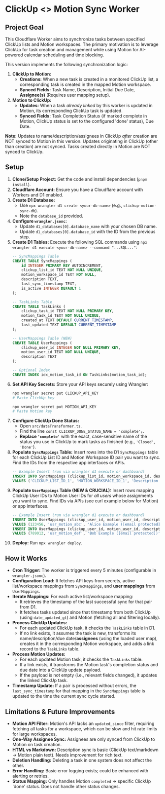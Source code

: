 # ClickUp <> Motion Sync Worker

## Project Goal

This Cloudflare Worker aims to synchronize tasks between specified ClickUp lists and Motion workspaces. The primary motivation is to leverage ClickUp for task creation and management while using Motion for AI-powered calendar scheduling and time blocking.

This version implements the following synchronization logic:

1.  **ClickUp to Motion:**
    *   **Creations:** When a new task is created in a monitored ClickUp list, a corresponding task is created in the mapped Motion workspace.
    *   **Synced Fields:** Task Name, Description, Initial Due Date, **Assignee(s)** (Requires user mapping setup).
2.  **Motion to ClickUp:**
    *   **Updates:** When a task *already linked* by this worker is updated in Motion, its corresponding ClickUp task is updated.
    *   **Synced Fields:** Task Completion Status (if marked complete in Motion, ClickUp status is set to the configured 'done' status), Due Date.

**Note:** Updates to name/description/assignees in ClickUp *after* creation are NOT synced to Motion in this version. Updates originating in ClickUp (other than creation) are not synced. Tasks created directly in Motion are NOT synced to ClickUp.

## Setup

1.  **Clone/Setup Project:** Get the code and install dependencies (`pnpm install`).
2.  **Cloudflare Account:** Ensure you have a Cloudflare account with Workers and D1 enabled.
3.  **Create D1 Database:**
    *   Use `npx wrangler d1 create <your-db-name>` (e.g., `clickup-motion-sync-db`).
    *   Note the `database_id` provided.
4.  **Configure `wrangler.jsonc`:**
    *   Update `d1_databases[0].database_name` with your chosen DB name.
    *   Update `d1_databases[0].database_id` with the ID from the previous step.
5.  **Create D1 Tables:** Execute the following SQL commands using `npx wrangler d1 execute <your-db-name> --command "...SQL..."`:
    ```sql
    -- SyncMappings Table
    CREATE TABLE SyncMappings (
        id INTEGER PRIMARY KEY AUTOINCREMENT,
        clickup_list_id TEXT NOT NULL UNIQUE,
        motion_workspace_id TEXT NOT NULL,
        description TEXT,
        last_sync_timestamp TEXT,
        is_active INTEGER DEFAULT 1
    );

    -- TaskLinks Table
    CREATE TABLE TaskLinks (
        clickup_task_id TEXT NOT NULL PRIMARY KEY,
        motion_task_id TEXT NOT NULL UNIQUE,
        created_at TEXT DEFAULT CURRENT_TIMESTAMP,
        last_updated TEXT DEFAULT CURRENT_TIMESTAMP
    );

    -- UserMappings Table (NEW)
    CREATE TABLE UserMappings (
        clickup_user_id INTEGER NOT NULL PRIMARY KEY,
        motion_user_id TEXT NOT NULL UNIQUE,
        description TEXT
    );

    -- Optional Index
    CREATE INDEX idx_motion_task_id ON TaskLinks(motion_task_id);
    ```
6.  **Set API Key Secrets:** Store your API keys securely using Wrangler:
    ```bash
    npx wrangler secret put CLICKUP_API_KEY
    # Paste ClickUp key

    npx wrangler secret put MOTION_API_KEY
    # Paste Motion key
    ```
7.  **Configure ClickUp Done Status:**
    *   Open `src/dataTransformer.ts`.
    *   Find the line `const CLICKUP_DONE_STATUS_NAME = 'complete';`.
    *   **Replace `'complete'`** with the exact, case-sensitive name of the status you use in ClickUp to mark tasks as finished (e.g., `'Closed'`, `'Done'`).
8.  **Populate `SyncMappings` Table:** Insert rows into the D1 `SyncMappings` table for each ClickUp List ID and Motion Workspace ID pair you want to sync. Find the IDs from the respective app interfaces or APIs.
    ```sql
    -- Example Insert (run via wrangler d1 execute or dashboard)
    INSERT INTO SyncMappings (clickup_list_id, motion_workspace_id, description, is_active)
    VALUES ('CLICKUP_LIST_ID_1', 'MOTION_WORKSPACE_ID_1', 'Description for Pair 1', 1);
    ```
9.  **Populate `UserMappings` Table (NEW & CRUCIAL):** Insert rows mapping ClickUp User IDs to Motion User IDs for *all users* whose assignments you want to sync. Find IDs via APIs (see curl example below for Motion) or app interfaces.
    ```sql
    -- Example Insert (run via wrangler d1 execute or dashboard)
    INSERT INTO UserMappings (clickup_user_id, motion_user_id, description)
    VALUES (123456, 'usr_motion_abc', 'Alice Example ([email protected])');
    INSERT INTO UserMappings (clickup_user_id, motion_user_id, description)
    VALUES (789012, 'usr_motion_def', 'Bob Example ([email protected])');
    ```
10. **Deploy:** Run `npx wrangler deploy`.

## How it Works

*   **Cron Trigger:** The worker is triggered every 5 minutes (configurable in `wrangler.jsonc`).
*   **Configuration Load:** It fetches API keys from secrets, active list/workspace mappings from `SyncMappings`, and **user mappings** from `UserMappings`.
*   **Iterate Mappings:** For each active list/workspace mapping:
    *   It retrieves the timestamp of the last successful sync for that pair from D1.
    *   It fetches tasks updated since that timestamp from both ClickUp (using `date_updated_gt`) and Motion (fetching all and filtering locally).
*   **Process ClickUp Updates:**
    *   For each updated ClickUp task, it checks the `TaskLinks` table in D1.
    *   If no link exists, it assumes the task is new, transforms its name/description/due date/**assignees** (using the loaded user map), creates it in the corresponding Motion workspace, and adds a link record to the `TaskLinks` table.
*   **Process Motion Updates:**
    *   For each updated Motion task, it checks the `TaskLinks` table.
    *   If a link exists, it transforms the Motion task's completion status and due date into a ClickUp update payload.
    *   If the payload is not empty (i.e., relevant fields changed), it updates the linked ClickUp task.
*   **Timestamp Update:** If a pair is processed without errors, the `last_sync_timestamp` for that mapping in the `SyncMappings` table is updated to the time the current sync cycle started.

## Limitations & Future Improvements

*   **Motion API Filter:** Motion's API lacks an `updated_since` filter, requiring fetching all tasks for a workspace, which can be slow and hit rate limits for large workspaces.
*   **One-Way Assignee Sync:** Assignees are only synced from ClickUp to Motion on task creation.
*   **HTML vs Markdown:** Description sync is basic (ClickUp text/markdown -> Motion plain text). Needs improvement for rich text.
*   **Deletion Handling:** Deleting a task in one system does not affect the other.
*   **Error Handling:** Basic error logging exists; could be enhanced with alerting or retries.
*   **Status Mapping:** Only handles Motion `completed` -> specific ClickUp 'done' status. Does not handle other status changes.
